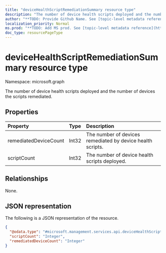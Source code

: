 ```yaml
---
title: "deviceHealthScriptRemediationSummary resource type"
description: "The number of device health scripts deployed and the number of devices the scripts remediated."
author: "**TODO: Provide Github Name. See [topic-level metadata reference](https://msgo.azurewebsites.net/add/document/guidelines/metadata.html#topic-level-metadata)**"
localization_priority: Normal
ms.prod: "**TODO: Add MS prod. See [topic-level metadata reference](https://msgo.azurewebsites.net/add/document/guidelines/metadata.html#topic-level-metadata)**"
doc_type: resourcePageType
---
```


# deviceHealthScriptRemediationSummary resource type


Namespace: microsoft.graph

The number of device health scripts deployed and the number of devices the scripts remediated.

## Properties
|Property|Type|Description|
|:---|:---|:---|
|remediatedDeviceCount|Int32|The number of devices remediated by device health scripts.|
|scriptCount|Int32|The number of device health scripts deployed.|

## Relationships
None.

## JSON representation
The following is a JSON representation of the resource.
<!-- {
  "blockType": "resource",
  "@odata.type": "microsoft.management.services.api.deviceHealthScriptRemediationSummary"
}
-->
``` json
{
  "@odata.type": "#microsoft.management.services.api.deviceHealthScriptRemediationSummary",
  "scriptCount": "Integer",
  "remediatedDeviceCount": "Integer"
}
```

